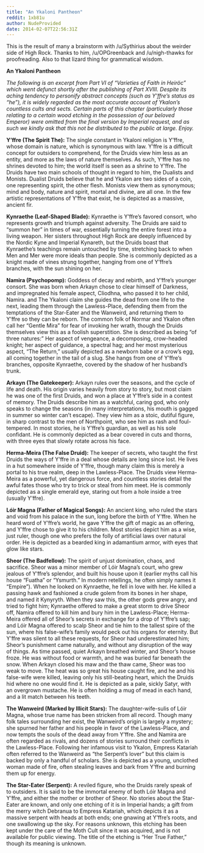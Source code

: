 ```yaml
---
title: "An Ykaloni Pantheon"
reddit: 1xb81u
author: NudeProvided
date: 2014-02-07T22:56:31Z
---
```


This is the result of many a brainstorm with /u/Sythirius about the weirder side of High Rock. Thanks to him, /u/OPGreenback and /u/nigh-thawks for proofreading. Also to that lizard thing for grammatical wisdom.

**An Ykaloni Pantheon**

*The following is an excerpt from Part VI of “Varieties of Faith in Heiröc” which went defunct shortly after the publishing of Part XVIII. Despite its aching tendency to personify abstract concepts (such as Y’ffre’s status as “he”), it is widely regarded as the most accurate account of Ykalon’s countless cults and sects. Certain parts of this chapter (particularly those relating to a certain wood etching in the possession of our beloved Emperor) were omitted from the final version by Imperial request, and as such we kindly ask that this not be distributed to the public at large. Enjoy.*

**Y’ffre (The Spirit The):** The single constant in Ykaloni religion is Y’ffre, whose domain is nature, which is synonymous with law. Y’ffre is a difficult concept for outsiders to comprehend, for the Druids view him less as an entity, and more as the laws of nature themselves. As such, Y’ffre has no shrines devoted to him; the world itself is seen as a shrine to Y’ffre. The Druids have two main schools of thought in regard to him, the Dualists and Monists. Dualist Druids believe that he and Ykalon are two sides of a coin, one representing spirit, the other flesh. Monists view them as synonymous; mind and body, nature and spirit, mortal and divine, are all one. In the few artistic representations of Y’ffre that exist, he is depicted as a massive, ancient fir.

**Kynraethe (Leaf-Shaped Blade):** Kynraethe is Y’ffre’s favored consort, who represents growth and triumph against adversity. The Druids are said to “summon her” in times of war, essentially turning the entire forest into a living weapon. Her sisters throughout High Rock are deeply influenced by the Nordic Kyne and Imperial Kynareth, but the Druids boast that Kynraethe’s teachings remain untouched by time, stretching back to when Men and Mer were more ideals than people. She is commonly depicted as a knight made of vines strung together, hanging from one of Y’ffre’s branches, with the sun shining on her.

**Namira (Psychopomp):** Goddess of decay and rebirth, and Y’ffre’s younger consort. She was born when Arkayn chose to clear himself of Darkness, and impregnated his female aspect, Cliodhna, who passed it to her child, Namira. and The Ykaloni claim she guides the dead from one life to the next, leading them through the Lawless-Place, defending them from the temptations of the Star-Eater and the Wanweird, and returning them to Y’ffre so they can be reborn. The common folk of Normar and Ykalon often call her “Gentle Mira” for fear of invoking her wrath, though the Druids themselves view this as a foolish superstition. She is described as being “of three natures:” Her aspect of vengeance, a decomposing, crow-headed knight; her aspect of guidance, a spectral hag; and her most mysterious aspect, “The Return,” usually depicted as a newborn babe or a crow’s egg, all coming together in the tail of a slug. She hangs from one of Y’ffre’s branches, opposite Kynraethe, covered by the shadow of her husband’s trunk.

**Arkayn (The Gatekeeper):** Arkayn rules over the seasons, and the cycle of life and death. His origin varies heavily from story to story, but most claim he was one of the first Druids, and won a place at Y’ffre’s side in a contest of memory. The Druids describe him as a watchful, caring god, who only speaks to change the seasons (in many interpretations, his mouth is gagged in summer so winter can’t escape). They view him as a stoic, dutiful figure, in sharp contrast to the men of Northpoint, who see him as rash and foul-tempered. In most stories, he is Y’ffre’s guardian, as well as his sole confidant. He is commonly depicted as a bear covered in cuts and thorns, with three eyes that slowly rotate across his face.

**Herma-Meira (The False Druid):** The keeper of secrets, who taught the first Druids the ways of Y’ffre in a deal whose details are long since lost. He lives in a hut somewhere inside of Y’ffre, though many claim this is merely a portal to his true realm, deep in the Lawless-Place. The Druids view Herma-Meira as a powerful, yet dangerous force, and countless stories detail the awful fates those who try to trick or steal from him meet. He is commonly depicted as a single emerald eye, staring out from a hole inside a tree (usually Y’ffre).

**Lóir Magna (Father of Magical Songs):** An ancient king, who ruled the stars and void from his palace in the sun, long before the birth of Y’ffre. When he heard word of Y’ffre’s world, he gave Y’ffre the gift of magic as an offering, and Y’ffre chose to give it to his children. Most stories depict him as a wise, just ruler, though one who prefers the folly of artificial laws over natural order. He is depicted as a bearded king in adamantium armor, with eyes that glow like stars.

**Sheor (The Badfellow):** The spirit of unjust domination, chaos, and sacrifice. Sheor was a minor member of Lóir Magna’s court, who grew jealous of Y’ffre’s splendor, and built his house upon it (earlier myths call his house “Fuatha” or “Ysmurth.” In modern retellings, he often simply names it “Empire”). When he looked on Kynraethe, he fell in love with her. He killed a passing hawk and fashioned a crude golem from its bones in her shape, and named it Kynyryth. When they saw this, the other gods grew angry, and tried to fight him; Kynraethe offered to make a great storm to drive Sheor off, Namira offered to kill him and bury him in the Lawless-Place; Herma-Meira offered all of Sheor’s secrets in exchange for a drop of Y’ffre’s sap; and Lóir Magna offered to scalp Sheor and tie him to the tallest spire of the sun, where his false-wife’s family would peck out his organs for eternity. But Y’ffre was silent to all these requests, for Sheor had underestimated him; Sheor’s punishment came naturally, and without any disruption of the way of things. As time passed, quiet Arkayn breathed winter, and Sheor’s house froze. He was without food or warmth, and he was buried far beneath the snow. When Arkayn closed his maw and the thaw came, Sheor was too weak to move. The heat was so great his house caught fire, and he and his false-wife were killed, leaving only his still-beating heart, which the Druids hid where no one would find it. He is depicted as a pale, sickly Satyr, with an overgrown mustache. He is often holding a mug of mead in each hand, and a lit match between his teeth.

**The Wanweird (Marked by Illicit Stars):** The daughter-wife-sulis of Lóir Magna, whose true name has been stricken from all record. Though many folk tales surrounding her exist, the Wanweird’s origin is largely a mystery; she spurned her father and his people in favor of the Lawless-Place, and now tempts the souls of the dead away from Y’ffre. She and Namira are often regarded as rivals, and dozens of stories surround their conflicts in the Lawless-Place. Following her infamous visit to Ykalon, Empress Katariah often referred to the Wanweird as “the Serpent’s lover” but this claim is backed by only a handful of scholars. She is depicted as a young, unclothed woman made of fire, often stealing leaves and bark from Y’ffre and burning them up for energy.

**The Star-Eater (Serpent):** A reviled figure, who the Druids rarely speak of to outsiders. It is said to be the immortal enemy of both Lóir Magna and Y’ffre, and either the mother or brother of Sheor. No stories about the Star-Eater are known, and only one etching of it is in Imperial hands; a gift from the merry witch Debranua to Empress Katariah, which depicts it as a massive serpent with heads at both ends; one gnawing at Y’ffre’s roots, and one swallowing up the sky. For reasons unknown, this etching has been kept under the care of the Moth Cult since it was acquired, and is not available for public viewing. The title of the etching is “Her True Father,” though its meaning is unknown.

